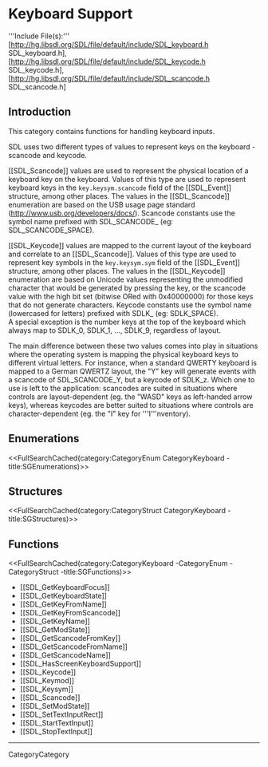 
# Keyboard Support

'''Include File(s):'''  [http://hg.libsdl.org/SDL/file/default/include/SDL_keyboard.h SDL_keyboard.h], [http://hg.libsdl.org/SDL/file/default/include/SDL_keycode.h SDL_keycode.h], [http://hg.libsdl.org/SDL/file/default/include/SDL_scancode.h SDL_scancode.h]



## Introduction

This category contains functions for handling keyboard inputs.  

SDL uses two different types of values to represent keys on the keyboard - scancode and keycode.

[[SDL_Scancode]] values are used to represent the physical location of a keyboard key on the keyboard. Values of this type are used to represent keyboard keys in the <code>key.keysym.scancode</code> field of the [[SDL_Event]] structure, among other places. The values in the [[SDL_Scancode]] enumeration are based on the USB usage page standard (http://www.usb.org/developers/docs/).  Scancode constants use the symbol name prefixed with SDL_SCANCODE_ (eg: SDL_SCANCODE_SPACE). 

[[SDL_Keycode]] values are mapped to the current layout of the keyboard and correlate to an [[SDL_Scancode]]. Values of this type are used to represent key symbols in the <code>key.keysym.sym</code> field of the [[SDL_Event]] structure, among other places. The values in the [[SDL_Keycode]] enumeration are based on Unicode values representing the unmodified character that would be generated by pressing the key, or the scancode value with the high bit set (bitwise ORed with 0x40000000) for those keys that do not generate characters.  Keycode constants use the symbol name (lowercased for letters) prefixed with SDLK_ (eg: SDLK_SPACE).<br/>
A special exception is the number keys at the top of the keyboard which always map to SDLK_0, SDLK_1, ..., SDLK_9, regardless of layout.

The main difference between these two values comes into play in situations where the operating system is mapping the physical keyboard keys to different virtual letters. For instance, when a standard QWERTY keyboard is mapped to a German QWERTZ layout, the "Y" key will generate events with a scancode of SDL_SCANCODE_Y, but a keycode of SDLK_z. Which one to use is left to the application: scancodes are suited in situations where controls are layout-dependent (eg. the "WASD" keys as left-handed arrow keys), whereas keycodes are better suited to situations where controls are character-dependent (eg. the "I" key for '''I'''nventory).

## Enumerations
<<FullSearchCached(category:CategoryEnum CategoryKeyboard -title:SGEnumerations)>>

## Structures
<<FullSearchCached(category:CategoryStruct CategoryKeyboard -title:SGStructures)>>

## Functions
<<FullSearchCached(category:CategoryKeyboard -CategoryEnum -CategoryStruct -title:SGFunctions)>>

<!-- BEGIN CATEGORY LIST -->
* [[SDL_GetKeyboardFocus]]
* [[SDL_GetKeyboardState]]
* [[SDL_GetKeyFromName]]
* [[SDL_GetKeyFromScancode]]
* [[SDL_GetKeyName]]
* [[SDL_GetModState]]
* [[SDL_GetScancodeFromKey]]
* [[SDL_GetScancodeFromName]]
* [[SDL_GetScancodeName]]
* [[SDL_HasScreenKeyboardSupport]]
* [[SDL_Keycode]]
* [[SDL_Keymod]]
* [[SDL_Keysym]]
* [[SDL_Scancode]]
* [[SDL_SetModState]]
* [[SDL_SetTextInputRect]]
* [[SDL_StartTextInput]]
* [[SDL_StopTextInput]]
<!-- END CATEGORY LIST -->
----
CategoryCategory

